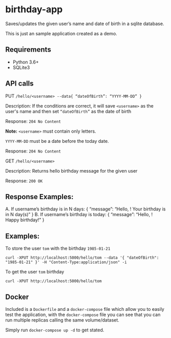 # birthday-app

Saves/updates the given user’s name and date of birth in a sqlite database.

This is just an sample application created as a demo.

## Requirements

- Python 3.6+
- SQLite3

## API calls

PUT `/hello/<username> --data{ “dateOfBirth”: “YYYY-MM-DD” }`

Description: If the conditions are correct, it will save `<username>` as the user's name
and then set `“dateOfBirth”` as the date of birth

Response: `204 No Content`

**Note:** `<username>` must contain only letters.

`YYYY-MM-DD` must be a date before the today date.

Response: `204 No Content`

GET `/hello/<username> `

Description: Returns hello birthday message for the given user

Response: `200 OK`

## Response Examples:
A. If username’s birthday is in N days:
{ “message”: “Hello, <username>! Your birthday is in N day(s)”
}
B. If username’s birthday is today:
{ “message”: “Hello, <username>! Happy birthday!” }

## Examples:

To store the user `tom` with the birthday `1985-01-21`
```
curl -XPUT http://localhost:5000/hello/tom --data '{ "dateOfBirth": "1985-01-21" }' -H "Content-Type:application/json" -i
```

To get the user `tom` birthday
```
curl -XPUT http://localhost:5000/hello/tom
```

## Docker

Included is a `Dockerfile` and a `docker-compose` file which allow you to easily test
the application, with the `docker-compose` file you can see that you can run multiple
replicas calling the same volume/dataset.

Simply run `docker-compose up -d` to get stated.

